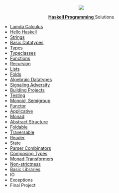 <p align="center">
  <img src="https://wiki.haskell.org/wikistatic/haskellwiki_logo.png">
</p>
<p align="center">
  <a href="http://haskellbook.com/progress.html">
    <b>Haskell Programming</b>
  </a> 
  Solutions
</p>

- [Lamda Calculus](https://github.com/evturn/haskellbook/tree/master/01)
- [Hello Haskell](https://github.com/evturn/haskellbook/tree/master/02)
- [Strings](https://github.com/evturn/haskellbook/tree/master/03)
- [Basic Datatypes](https://github.com/evturn/haskellbook/tree/master/04)
- [Types](https://github.com/evturn/haskellbook/tree/master/05)
- [Typeclasses](https://github.com/evturn/haskellbook/tree/master/06)
- [Functions](https://github.com/evturn/haskellbook/tree/master/07)
- [Recursion](https://github.com/evturn/haskellbook/tree/master/08)
- [Lists](https://github.com/evturn/haskellbook/tree/master/09)
- [Folds](https://github.com/evturn/haskellbook/tree/master/10)
- [Algebraic Datatypes](https://github.com/evturn/haskellbook/tree/master/11)
- [Signaling Adversity](https://github.com/evturn/haskellbook/tree/master/12)
- [Building Projects](https://github.com/evturn/haskellbook/tree/master/13)
- [Testing](https://github.com/evturn/haskellbook/tree/master/14)
- [Monoid, Semigroup](https://github.com/evturn/haskellbook/tree/master/15)
- [Functor](https://github.com/evturn/haskellbook/tree/master/16)
- [Applicative](https://github.com/evturn/haskellbook/tree/master/17)
- [Monad](https://github.com/evturn/haskellbook/tree/master/18)
- [Abstract Structure](https://github.com/evturn/haskellbook/tree/master/19)
- [Foldable](https://github.com/evturn/haskellbook/tree/master/20)
- [Traversable](https://github.com/evturn/haskellbook/tree/master/21)
- [Reader](https://github.com/evturn/haskellbook/tree/master/22)
- [State](https://github.com/evturn/haskellbook/tree/master/23)
- [Parser Combinators](https://github.com/evturn/haskellbook/tree/master/24)
- [Composing Types](https://github.com/evturn/haskellbook/tree/master/25)
- [Monad Transformers](https://github.com/evturn/haskellbook/tree/master/26)
- [Non-strictness](https://github.com/evturn/haskellbook/tree/master/27)
- [Basic Libraries](https://github.com/evturn/haskellbook/tree/master/28)
- IO
- Exceptions
- Final Project

